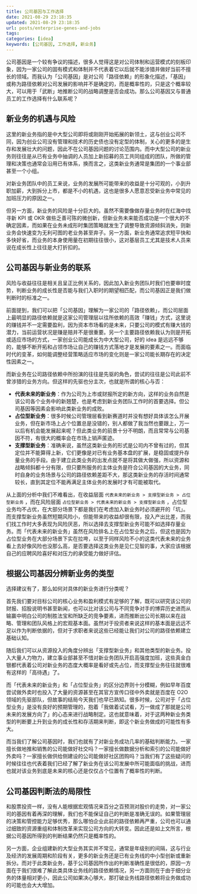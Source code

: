 ```yaml
---
title: 公司基因与工作选择
date: 2021-08-29 23:18:35
updated: 2021-08-29 23:18:35
url: posts/enterprise-genes-and-jobs
tags:
categories: [idea]
keywords: [公司基因, 工作选择, 新业务]
---
```

公司基因是一个较有争议的描述，很多人觉得这是对公司体制和运营模式的刻板印象，因为一家公司的固有模式和体制并不代表着它以后就不能涉猎并做好当前不擅长的领域。而我认为「公司基因」是对公司「路径依赖」的形象化描述，「基因」或称为路径依赖对公司发展的影响并不是确定的，而是概率性的，只是这个概率较大，可以用于「武断」地推断公司的战略调整是否会成功。那么公司基因又与普通员工的工作选择有什么联系呢？<!--more-->

## 新业务的机遇与风险
这里的新业务指的是中大型公司即将或刚刚开始拓展的新领土，这与创业公司不同，因为创业公司没有管理和技术的历史债也没有定型的体制，关心的更多的是生存和发展壮大的问题，因此不在公司基因问题的讨论范围内。而中大型公司的新业务则往往是从已有业务中抽调的人员加上新招募的员工共同组成的团队，所做的管理和决策也通常会沿用已有体系，换而言之，这类新业务通常是集团的一个事业部甚至一个小组。

对新业务团队中的员工来说，业务的发展所可能带来的收益是十分可观的，小到升职加薪，大到拆分上市，都是不小的机遇，这也是很多人愿意忍受新业务中常见的加班压力的原因之一。

但另一方面，新业务的风险是十分巨大的。虽然不需要像做存量业务时在红海中找寻新 KPI 或 OKR 做些乏善可陈的微创新，但新业务未来能否成功是一个很大的不确定因素，而如果在业务未成形时集团策略就发生了调整导致资源倾斜消失，则新业务会快速变为无利可图的老业务甚至弃子。另一方面，新业务通常追求短平快和多快好省，而业务的本身使用量在初期往往很小，这对基层员工尤其是技术人员来说在成长性上往往是大打折扣的。

## 公司基因与新业务的联系
风险与收益往往是相关且呈正比例关系的，因此加入新业务团队时我们也要审时度势，判断业务的成长性是否能与我们入职时的期望相匹配，而公司基因正是我们做判断时的标准之一。

前面提到，我们可以把「公司基因」理解为一家公司的「路径依赖」，而公司层面上最明显的路径依赖就是这家公司管理层以往所依赖的高效「赚钱」方式，这里说的赚钱并不一定需要盈利，因为资本市场看的是未来，只要公司的模式有赚大钱的潜力，当前运营状况是赚是赔并不是很重要。另一个主要路径依赖我认为则是开拓或适应市场的方式，一家创业公司能成长为中大型公司，好的 idea 是远远不够的，能够不断开拓和占领市场让自己的赚钱方式落地才是发展的要素之一。而面临时代的变革，如何能调整经营策略适应市场的变化则是一家公司能长期存在的决定性因素之一。

而新业务在公司路径依赖中所扮演的往往是先驱的角色，尝试的往往是公司此前不曾涉猎的业务方向。但这样的先驱也分主次，也就是所谓的核心与否：
- **代表未来的新业务**：作为公司为上市或财报所定的新方向，这样的业务自然是该公司各个业务中的新翘楚，也是考虑到新业务团队工作时的首要选择。但公司基因等因素会影响此类新业务的成败。
- **占位型新业务**：很多时候公司管理层看到新赛道时并没有想好具体该怎么开展业务，但在新市场上占个位置总是没错的，别人都做了我当然也要跟上，万一以后有机会能发展起来呢？但此类业务的前景十分不明朗，而且常常与公司基因不符，有很大的概率会在市场上销声匿迹。
- **支撑型新业务**：准确来说，虽然这类新业务的形式是公司内不曾有过的，但其定位并不能算得上新，它们更像是对已有业务基本盘的扩展，是稳固或提升存量业务的手段。由于建立此类业务的出发点就不是将其做大做强，所以资源和战略倾斜都十分有限，但只要所服务的主体业务是符合公司基因的大业务，同时自身的业务场景与公司的路径依赖差距不大，那这类新业务的存活时间通常较长，直到其定位不能再满足主体业务的发展时才有可能被取代。

从上面的分析中我们不难看出，在收益层面 `代表未来的新业务 > 支撑型新业务 > 占位型新业务` ，而在风险层面 `占位型新业务 > 代表未来的新业务 > 支撑型新业务` ，占位型业务均不占优，在大部分场景下都是我们在考虑加入新业务时必须避开的「坑」。而支撑型新业务虽然短期风险小，但能带来的收益却很有限，投入产出比差，而我们找工作时大多表现为风险厌恶，所以选择去支撑型新业务可能不如选择存量业务。而「代表未来的新业务」虽然在风险排名上在占位型业务之后，但这也是因为占位型业务在大部分场景下实在拉垮，以至于同样风险不小的这类代表未来的业务看上去好像风险也没那么高，是否要选择这类业务是见仁见智的事，大家应该根据自己的应聘风险喜好和对压力的承受能力做好评估。

## 根据公司基因分辨新业务的类型
选择建议有了，那么如何对具体的新业务进行分类呢？

首先我们要对目标公司的核心业务和盈利模式有足够的了解，既可以研究该公司的财报、招股说明书甚至新闻，也可以比对该公司与不同竞争对手的博弈历史进而从输赢中明白公司的制胜法宝和所缺乏的竞争要素，进而推断出公司长期以来在战略、管理和团队风格上的宏观基本面。虽然对于投资者来说这样的基本面是远远不足以作为判断依据的，但对于求职者来说这些已经能让我们对公司的路径依赖建立基础认知。

随后我们可以从资源投入的角度分辨出「支撑型新业务」和其他类型的新业务。投入大量人力物力，建立事业部甚至不惜对新业务团队开启高强度加班，这些真金白银都代表着公司对新业务的态度大概率是看好或先占位，而支撑型业务往往就很难有这样的「高待遇」了。

而「代表未来的新业务」和「占位型业务」的区分边界则十分模糊，例如早年百度尝试做外卖时也投入了大量的资源甚至在其官方宣传口径中外卖就是百度在 O2O 领域的先驱部队，但故事的结局今天我们也早已熟知。很多时候，公司对于「占位型业务」是没有良好的预期管理的，抱着「我做着试试看，万一做成了那就是公司未来的发展方向了」的心态来进行战略制定。这也就意味着，对于这两种新业务类型的判断要上升到业务的成长性和存活期来判断，即这个新业务做成的可能性有多大。

而当我们了解公司基因时，我们也就有了对新业务成功几率的基础判断能力。一家擅长做地推和销售的公司能做好社交吗？一家擅长做数据分析和索引的公司能做好外卖吗？一家擅长做供给侧建设的公司能做好社区团购吗？当我们有了这些疑问的时候往往也代表着我们已经了解了新业务在该公司发展中所可能面临的挑战，进而也就对该业务到底是未来的核心还是仅仅占个位置有了概率性的判断。

## 公司基因判断法的局限性
和股票投资一样，没有人能根据宏观情况来百分之百预测对股价的走势，对一家公司的基因有着再深的理解，我们也不能保证自己的判断是准确无误的。如果管理层的决策和管控能力足够优秀，那么哪怕企业此前的路径依赖再严重，公司也可以通过细致的资源重组和体制改革来实现公司方向的大转变。因此还是如上文所言，根据公司基因所得到的判断结果仍然只是概率性的。

另一方面，企业组建新的大型业务其实并不常见，通常是年级别的间隔，这与行业及经济的发展周期和阶段有关，更多的新业务还是已有业务线的中小型创新或重新拆分。而对于此类新业务，基于公司基因所作出的判断准确性是很低的，原因一方面在于我们很难了解此类具体业务线的路径依赖情况，另一方面则在于由于细分业务的体量相对更小，因此公司如果决心够大，那打破业务线路径依赖将业务做成功的可能也会大大增加。